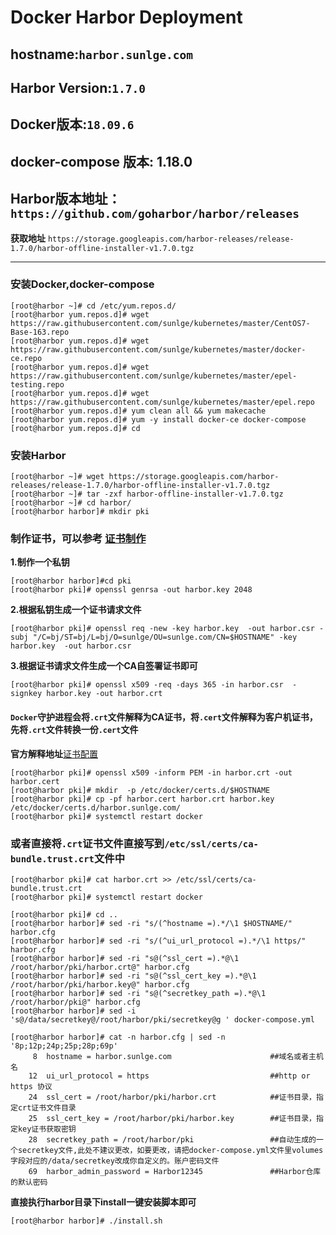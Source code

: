 # Docker Harbor Deployment
## **hostname:**`harbor.sunlge.com`
## **Harbor Version:**`1.7.0`
## **Docker版本:**`18.09.6`      
## **docker-compose 版本:** 1.18.0  
## **Harbor版本地址：**`https://github.com/goharbor/harbor/releases`
**获取地址** `https://storage.googleapis.com/harbor-releases/release-1.7.0/harbor-offline-installer-v1.7.0.tgz`
****
### 安装Docker,docker-compose
```
[root@harbor ~]# cd /etc/yum.repos.d/
[root@harbor yum.repos.d]# wget https://raw.githubusercontent.com/sunlge/kubernetes/master/CentOS7-Base-163.repo
[root@harbor yum.repos.d]# wget https://raw.githubusercontent.com/sunlge/kubernetes/master/docker-ce.repo
[root@harbor yum.repos.d]# wget https://raw.githubusercontent.com/sunlge/kubernetes/master/epel-testing.repo
[root@harbor yum.repos.d]# wget https://raw.githubusercontent.com/sunlge/kubernetes/master/epel.repo
[root@harbor yum.repos.d]# yum clean all && yum makecache
[root@harbor yum.repos.d]# yum -y install docker-ce docker-compose
[root@harbor yum.repos.d]# cd
```
### 安装Harbor
```
[root@harbor ~]# wget https://storage.googleapis.com/harbor-releases/release-1.7.0/harbor-offline-installer-v1.7.0.tgz
[root@harbor ~]# tar -zxf harbor-offline-installer-v1.7.0.tgz
[root@harbor ~]# cd harbor/
[root@harbor harbor]# mkdir pki
```
### 制作证书，可以参考   [证书制作](https://github.com/sunlge/kubernetes/blob/master/program/build%20certificate.md)

**1.制作一个私钥**
```
[root@harbor harbor]#cd pki
[root@harbor pki]# openssl genrsa -out harbor.key 2048
```
**2.根据私钥生成一个证书请求文件**  
```
[root@harbor pki]# openssl req -new -key harbor.key  -out harbor.csr -subj "/C=bj/ST=bj/L=bj/O=sunlge/OU=sunlge.com/CN=$HOSTNAME" -key harbor.key  -out harbor.csr
```

**3.根据证书请求文件生成一个CA自签署证书即可**  
```
[root@harbor pki]# openssl x509 -req -days 365 -in harbor.csr  -signkey harbor.key -out harbor.crt
```
#### `Docker`守护进程会将`.crt`文件解释为CA证书，将`.cert`文件解释为客户机证书，先将`.crt`文件转换一份`.cert`文件  
**官方解释地址**[证书配置](https://docs.docker.com/engine/security/certificates/)
```
[root@harbor pki]# openssl x509 -inform PEM -in harbor.crt -out harbor.cert
[root@harbor pki]# mkdir  -p /etc/docker/certs.d/$HOSTNAME
[root@harbor pki]# cp -pf harbor.cert harbor.crt harbor.key /etc/docker/certs.d/harbor.sunlge.com/
[root@harbor pki]# systemctl restart docker
```
### 或者直接将`.crt`证书文件直接写到`/etc/ssl/certs/ca-bundle.trust.crt`文件中
```
[root@harbor pki]# cat harbor.crt >> /etc/ssl/certs/ca-bundle.trust.crt
[root@harbor pki]# systemctl restart docker
```
```
[root@harbor pki]# cd ..
[root@harbor harbor]# sed -ri "s/(^hostname =).*/\1 $HOSTNAME/" harbor.cfg
[root@harbor harbor]# sed -ri "s/(^ui_url_protocol =).*/\1 https/" harbor.cfg
[root@harbor harbor]# sed -ri "s@(^ssl_cert =).*@\1 /root/harbor/pki/harbor.crt@" harbor.cfg
[root@harbor harbor]# sed -ri "s@(^ssl_cert_key =).*@\1 /root/harbor/pki/harbor.key@" harbor.cfg
[root@harbor harbor]# sed -ri "s@(^secretkey_path =).*@\1 /root/harbor/pki@" harbor.cfg
[root@harbor harbor]# sed -i 's@/data/secretkey@/root/harbor/pki/secretkey@g ' docker-compose.yml

[root@harbor harbor]# cat -n harbor.cfg | sed -n '8p;12p;24p;25p;28p;69p'
     8  hostname = harbor.sunlge.com                      ##域名或者主机名
    12  ui_url_protocol = https                           ##http or https 协议
    24  ssl_cert = /root/harbor/pki/harbor.crt            ##证书目录，指定crt证书文件目录
    25  ssl_cert_key = /root/harbor/pki/harbor.key        ##证书目录，指定key证书获取密钥
    28  secretkey_path = /root/harbor/pki                 ##自动生成的一个secretkey文件,此处不建议更改，如要更改，请把docker-compose.yml文件里volumes字段对应的/data/secretkey改成你自定义的。账户密码文件
    69  harbor_admin_password = Harbor12345               ##Harbor仓库的默认密码
 ```
**直接执行harbor目录下install一键安装脚本即可**
```
[root@harbor harbor]# ./install.sh
```
